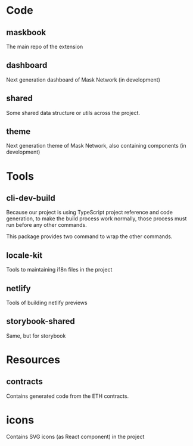 # Code

## maskbook

The main repo of the extension

## dashboard

Next generation dashboard of Mask Network (in development)

## shared

Some shared data structure or utils across the project.

## theme

Next generation theme of Mask Network, also containing components (in development)

# Tools

## cli-dev-build

Because our project is using TypeScript project reference and code generation, to make the build process work normally, those process must run before any other commands.

This package provides two command to wrap the other commands.

## locale-kit

Tools to maintaining i18n files in the project

## netlify

Tools of building netlify previews

## storybook-shared

Same, but for storybook

# Resources

## contracts

Contains generated code from the ETH contracts.

# icons

Contains SVG icons (as React component) in the project

